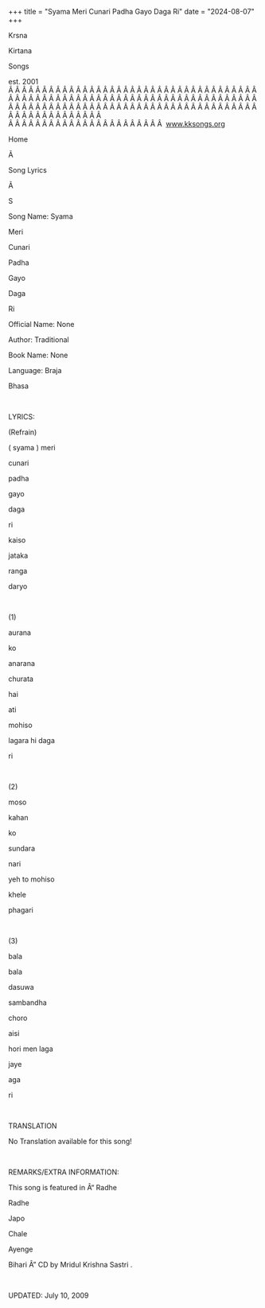 +++ 
title = "Syama Meri Cunari Padha Gayo Daga Ri"
date = "2024-08-07"
+++

Krsna
 
Kirtana
 
Songs

est. 2001
Â Â Â Â Â Â Â Â Â Â Â Â Â Â Â Â Â Â Â Â Â Â Â Â Â Â Â Â Â Â Â Â Â Â Â Â Â Â Â Â Â Â Â Â Â Â Â Â Â Â Â Â Â Â Â Â Â Â Â Â Â Â Â Â Â Â Â Â Â Â Â Â Â Â Â Â Â Â Â Â Â Â Â Â Â Â Â Â Â Â Â Â Â Â Â Â Â Â Â Â Â Â Â Â Â Â Â Â Â Â Â Â Â Â Â Â Â Â Â Â Â Â Â Â Â  
Â Â Â Â Â Â Â Â Â Â Â Â Â Â Â Â Â Â Â Â Â Â Â  
www.kksongs.org








Home


Ã 
 
Song Lyrics
 
Ã 
 
S


Song Name: 
Syama
 
Meri
 
Cunari
 
Padha


Gayo
 
Daga
 
Ri


Official Name: None


Author: Traditional


Book Name: None


Language: 
Braja


Bhasa


 


LYRICS:


(Refrain)


(
syama
) 
meri
 
cunari
 
padha
 
gayo


daga
 
ri


kaiso
 
jataka
 
ranga
 
daryo


 


(1)


aurana
 
ko
 
anarana
 
churata


hai


ati
 
mohiso
 
lagara
 hi 
daga
 
ri


 


(2)


moso
 
kahan
 
ko
 
sundara


nari


yeh
 to 
mohiso
 
khele
 
phagari


 


(3)


bala
 
bala
 
dasuwa
 
sambandha


choro


aisi
 
hori
 men 
laga
 
jaye


aga
 
ri


 


TRANSLATION


No
Translation available for this song!


 


REMARKS/EXTRA INFORMATION:


This
song is featured in Â“
Radhe
 
Radhe


Japo
 
Chale
 
Ayenge
 
Bihari
Â” CD by 
Mridul
 Krishna 
Sastri
.


 


UPDATED:
 July 10, 2009